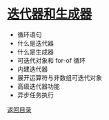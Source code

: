 # [迭代器和生成器](./../xmind/../../xmind/ES6.xmind)

+ 循环语句
+ 什么是迭代器
+ 什么是生成器
+ 可迭代对象和 for-of 循环
+ 内建迭代器
+ 展开运算符与非数组可迭代对象
+ 高级迭代器功能
+ 异步任务执行

[返回目录](../../README.md)
